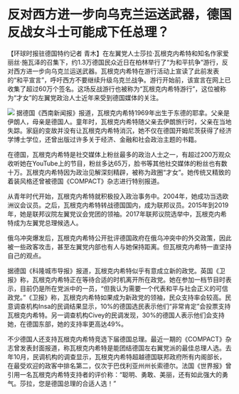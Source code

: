 # 反对西方进一步向乌克兰运送武器，德国反战女斗士可能成下任总理？

【环球时报驻德国特约记者
青木】在左翼党人士莎拉·瓦根克内希特和知名作家爱丽丝·施瓦泽的召集下，约1.3万德国民众近日在柏林举行了“为和平抗争”游行，反对西方进一步向乌克兰运送武器。瓦根克内希特在游行活动上宣读了此前发表的“和平宣言”，呼吁西方不要继续升级乌克兰战争。游行开始前，该宣言在网上已收集了超过60万个签名。这场反战游行也被称为“瓦根克内希特游行”，这位被称为“才女”的左翼党政治人士近年来受到德国媒体的关注。

![](https://inews.gtimg.com/om_bt/O5iwhsMgCXrnQOmYOETXAE89NFF2Z0Cd8oX1XtcfYD9HQAA/1000)
据德国《西南新闻报》报道，瓦根克内希特1969年出生于东德的耶拿。父亲是伊朗人，母亲是德国人。童年时，瓦根克内希特随父亲去伊朗旅行时，父亲在当地失踪。家庭的变故并没有让瓦根克内希特消沉，她不仅在德国开姆尼茨获得了经济学博士学位，还曾出版过许多关于经济、金融和社会政治主题的书籍。

在德国，瓦根克内希特是社交媒体上粉丝最多的政治人士之一，有超过200万观众收听她在YouTube上的节目，粉丝多达65万，脸书等其他社交媒体的粉丝也有数十万。瓦根克内希特因为政治见解深刻精辟，被称为政圈“才女”。她传统又精致的着装风格还曾被德国《COMPACT》杂志进行特别报道。

从青年时代开始，瓦根克内希特就积极投入政治事务中。2004年，她成功当选欧洲议会议员。之后，瓦根克内希特转战德国国内，成为联邦议员。2015年到2019年，她是联邦议院左翼党议会党团的领袖。2017年联邦议院选举中，瓦根克内希特成为左翼党总理候选人。

俄乌冲突爆发后，瓦根克内希特公开批评德国政府在俄乌冲突中的外交政策，因此被一些政客攻击，甚至左翼党内部也有人与她保持距离。但瓦根克内希特一直坚持自己的观点。

据德国《科隆城市导报》报道，瓦根克内希特似乎有意成立新的政党。英国《卫报》称，瓦根克内希特正在等待合适的时机离开所在政党。她在参加一档节目时表示，目前仍是所在党派中的一员，“但我认为需要一个代表和平与社会正义的可信政党。”《卫报》称，瓦根克内希特如果成为新政党的领袖，民众支持率会较高。民意调查机构Insa的民调结果显示，10%的德国选民表示他们“非常肯定”会投票支持瓦根克内希特。另一调查机构Civey的民调发现，30%的德国人表示他们会支持她，在德国东部，她的支持率更高达49%。

不少德国人还支持瓦根克内希特竞选下届德国总理。最近一期的《COMPACT》杂志曾发表封面报道，称瓦根克内希特是能团结德国左右翼党派的最佳总理人选。去年10月，民调机构的调查显示，瓦根克内希特超越德国联邦政府所有内阁部长，在最受欢迎的政客中排名第二，仅次于巴伐利亚州州长索德尔。法国《世界报》曾引用一名瓦根克内希特支持者的评价称：“聪明、勇敢、美丽，还有如此强大的勇气。莎拉，您是德国总理的合适人选！”

